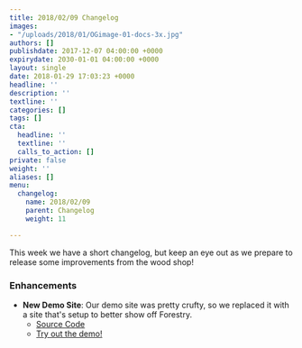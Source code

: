 ```yaml
---
title: 2018/02/09 Changelog
images:
- "/uploads/2018/01/OGimage-01-docs-3x.jpg"
authors: []
publishdate: 2017-12-07 04:00:00 +0000
expirydate: 2030-01-01 04:00:00 +0000
layout: single
date: 2018-01-29 17:03:23 +0000
headline: ''
description: ''
textline: ''
categories: []
tags: []
cta:
  headline: ''
  textline: ''
  calls_to_action: []
private: false
weight: ''
aliases: []
menu:
  changelog:
    name: 2018/02/09
    parent: Changelog
    weight: 11

---
```

This week we have a short changelog, but keep an eye out as we prepare to release some improvements from the wood shop! 

### Enhancements

* **New Demo Site**: Our demo site was pretty crufty, so we replaced it with a site that's setup to better show off Forestry.
  * [Source Code](https://github.com/forestryio-templates/belkirk-jekyll-demo "Belkirk Jekyll Demo")
  * [Try out the demo!](https://app.forestry.io/dashboard#choose "Forestry Dashboard")